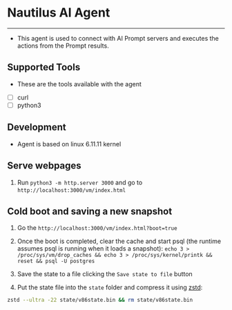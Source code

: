 
# Nautilus AI Agent
---------------
- This agent is used to connect with AI Prompt servers and executes the actions from the Prompt results.

## Supported Tools
- These are the tools available with the agent

- [ ] curl
- [ ] python3

## Development

- Agent is based on linux 6.11.11 kernel

## Serve webpages

1. Run `python3 -m http.server 3000` and go to `http://localhost:3000/vm/index.html`

## Cold boot and saving a new snapshot

1. Go the `http://localhost:3000/vm/index.html?boot=true`

2. Once the boot is completed, clear the cache and start psql (the runtime assumes psql is running when it loads a snapshot):
 `echo 3 > /proc/sys/vm/drop_caches && echo 3 > /proc/sys/kernel/printk && reset && psql -U postgres`

3. Save the state to a file clicking the `Save state to file` button

4. Put the state file into the `state` folder and compress it using [zstd](https://github.com/facebook/zstd):

```bash
zstd --ultra -22 state/v86state.bin && rm state/v86state.bin
```

